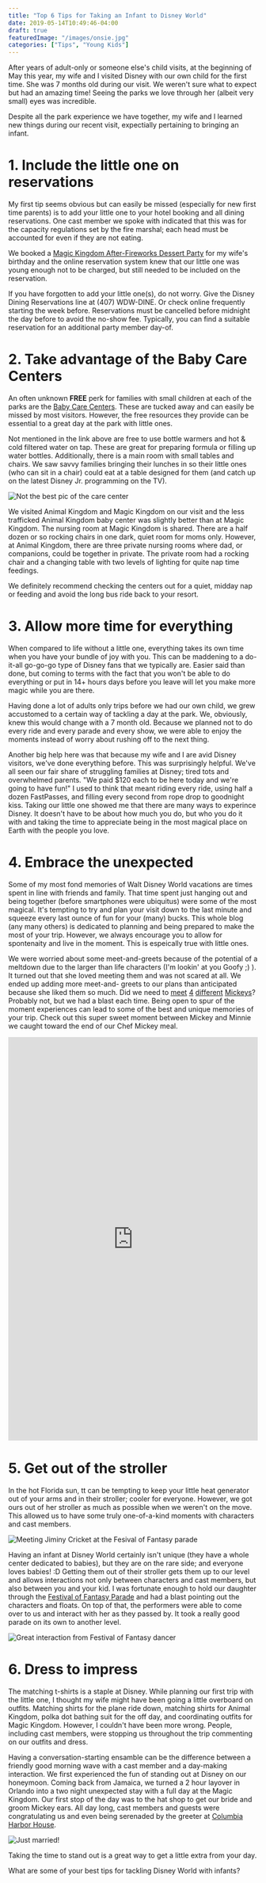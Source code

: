 ```yaml
---
title: "Top 6 Tips for Taking an Infant to Disney World"
date: 2019-05-14T10:49:46-04:00
draft: true
featuredImage: "/images/onsie.jpg"
categories: ["Tips", "Young Kids"]
---
```


After years of adult-only or someone else's child visits, at the beginning of
May this year, my wife and I visited Disney with our own child for the first
time. She was 7 months old during our visit. We weren't sure what to expect
but had an amazing time! Seeing the parks we love through her (albeit very
small) eyes was incredible.

Despite all the park experience we have together, my wife and I learned new
things during our recent visit, expectially pertaining to bringing an infant.

# 1. Include the little one on reservations

My first tip seems obvious but can easily be missed (especially for new first
time parents) is to add your little one to your hotel booking and all dining
reservations. One cast member we spoke with indicated that this was for the
capacity regulations set by the fire marshal; each head must be accounted for
even if they are not eating.

We booked a [Magic Kingdom After-Fireworks Dessert Party][1] for my wife's birthday
and the online reservation system knew that our little one was young enough not
to be charged, but still needed to be included on the reservation.

If you have forgotten to add your little one(s), do not worry. Give the Disney
Dining Reservations line at (407) WDW-DINE. Or check online frequently starting
the week before. Reservations must be cancelled before midnight the day before
to avoid the no-show fee. Typically, you can find a suitable reservation for an
additional party member day-of.

# 2. Take advantage of the Baby Care Centers

An often unknown __FREE__ perk for families with small children at each of the
parks are the [Baby Care Centers][2]. These are tucked away and can easily be
missed by most visitors. However, the free resources they provide can be
essential to a great day at the park with little ones.

Not mentioned in the link above are free to use bottle warmers and hot & cold
filtered water on tap. These are great for preparing formula or filling up
water bottles. Additionally, there is a main room with small tables and chairs.
We saw savvy families bringing their lunches in so their little ones (who can sit
in a chair) could eat at a table designed for them (and catch up on the latest Disney
Jr. programming on the TV).

![Not the best pic of the care center][carecenter]

We visited Animal Kingdom and Magic Kingdom on our visit and the less trafficked
Animal Kingdom baby center was slightly better than at Magic Kingdom. The nursing
room at Magic Kingdom is shared. There are a half dozen or so rocking chairs in
one dark, quiet room for moms only. However, at Animal Kingdom, there are three
private nursing rooms where dad, or companions, could be together in private. The
private room had a rocking chair and a changing table with two levels of lighting
for quite nap time feedings.

We definitely recommend checking the centers out for a quiet, midday nap or
feeding and avoid the long bus ride back to your resort.


# 3. Allow more time for everything

When compared to life without a little one, everything takes its own time when you
have your bundle of joy with you. This can be maddening to a do-it-all
go-go-go type of Disney fans that we typically are. Easier said than done, but
coming to terms with the fact that you won't be able to do everything or put in
14+ hours days before you leave will let you make more magic while you are there.

Having done a lot of adults only trips before we had our own child, we grew
accustomed to a certain way of tackling a day at the park. We, obviously, knew
this would change with a 7 month old. Because we planned not to do every ride
and every parade and every show, we were able to enjoy the moments instead of
worry about rushing off to the next thing.

Another big help here was that because my wife and I are avid Disney visitors,
we've done everything before. This was surprisingly helpful. We've all seen
our fair share of struggling families at Disney; tired tots and overwhelmed
parents. "We paid $120 each to be here today and we're going to have fun!" I
used to think that meant riding every ride, using half a dozen FastPasses, and
filling every second from rope drop to goodnight kiss. Taking our little one
showed me that there are many ways to experince Disney. It doesn't have to
be about how much you do, but who you do it with and taking the time to
appreciate being in the most magical place on Earth with the people you love.

# 4. Embrace the unexpected

Some of my most fond memories of Walt Disney World vacations are times spent in line
with friends and family. That time spent just hanging out and being together (before
smartphones were ubiquitus) were some of the most magical. It's tempting to try and
plan your visit down to the last minute and squeeze every last ounce of fun for your
(many) bucks. This whole blog (any many others) is dedicated to planning and being
prepared to make the most of your trip. However, we always encourage you to allow
for spontenaity and live in the moment. This is espeically true with little ones.

We were worried about some meet-and-greets because of the potential of a meltdown
due to the larger than life characters (I'm lookin' at you Goofy ;) ). It turned out
that she loved meeting them and was not scared at all. We ended up adding more meet-and-
greets to our plans than anticipated because she liked them so much. Did we
need to [meet][4] [4][5] [different][6] [Mickeys][7]? Probably not, but we
had a blast each time. Being open to spur of the moment experiences can lead
to some of the best and unique memories of your trip. Check out this super
sweet moment between Mickey and Minnie we caught toward the end of our
Chef Mickey meal.

<iframe width="100%" height="815" src="https://www.youtube.com/embed/AmhRYBke7L4" frameborder="0" allow="accelerometer; autoplay; encrypted-media; gyroscope; picture-in-picture" allowfullscreen></iframe>

# 5. Get out of the stroller

In the hot Florida sun, tt can be tempting to keep your little heat generator
out of your arms and in their stroller; cooler for everyone. However, we got
ours out of her stroller as much as possible when we weren't on the move. This
allowed us to have some truly one-of-a-kind moments with characters and cast
members.

![Meeting Jiminy Cricket at the Fesival of Fantasy parade][jiminy]

Having an infant at Disney World certainly isn't unique (they have a whole
center dedicated to babies), but they are on the rare side; and everyone loves
babies! :D Getting them out of their stroller gets them up to our level and
allows interactions not only between characters and cast members, but also
between you and your kid. I was fortunate enough to hold our daughter through
the [Festival of Fantasy Parade][3] and had a blast pointing out the characters
and floats. On top of that, the performers were able to come over to us and
interact with her as they passed by. It took a really good parade on its own to
another level.

![Great interaction from Festival of Fantasy dancer][dancer]

# 6. Dress to impress

The matching t-shirts is a staple at Disney. While planning our first trip with
the little one, I thought my wife might have been going a little overboard
on outfits. Matching shirts for the plane ride down, matching shirts for
Animal Kingdom, polka dot bathing suit for the off day, and coordinating
outfits for Magic Kingdom. However, I couldn't have been more wrong. People,
including cast members, were stopping us throughout the trip commenting on
our outfits and dress.

Having a conversation-starting ensamble can be the difference between a
friendly good morning wave with a cast member and a day-making interaction.
We first experienced the fun of standing out at Disney on our honeymoon.
Coming back from Jamaica, we turned a 2 hour layover in Orlando into a two
night unexpected stay with a full day at the Magic Kingdom. Our first stop
of the day was to the hat shop to get our bride and groom Mickey ears. All
day long, cast members and guests were congratulating us and even being
serenaded by the greeter at [Columbia Harbor House][8].

![Just married!][honeymoon]

Taking the time to stand out is a great way to get a little extra from
your day.

What are some of your best tips for tackling Disney World with infants?

[1]: https://disneyworld.disney.go.com/dining/magic-kingdom/tomorrowland-terrace-after-fireworks-dessert-party/
[2]: https://disneyworld.disney.go.com/guest-services/baby-care-centers/
[3]: https://disneyworld.disney.go.com/entertainment/magic-kingdom/festival-fantasy-parade/
[4]: https://disneyworld.disney.go.com/entertainment/animal-kingdom/character-meet-disney-pals-adventurers-outpost/
[5]: https://disneyworld.disney.go.com/dining/animal-kingdom/tusker-house-restaurant/
[6]: https://disneyworld.disney.go.com/dining/contemporary-resort/chef-mickeys/
[7]: https://disneyworld.disney.go.com/entertainment/magic-kingdom/character-meet-mickey-minnie-mouse-town-square/
[8]: https://disneyworld.disney.go.com/dining/magic-kingdom/columbia-harbour-house/

[carecenter]: /images/infant-tips/care-center.jpg
[jiminy]: /images/infant-tips/jiminy.jpg
[dancer]: /images/infant-tips/dancer-point.jpg
[honeymoon]: /images/infant-tips/honeymoon.jpg
